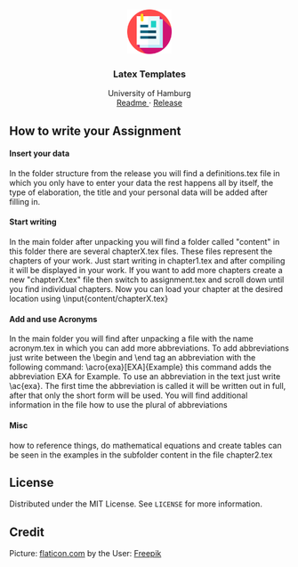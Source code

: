 <!-- PROJECT LOGO -->
<br />
<p align="center">
  <a href="https://github.com/fj-gruenewald/latex-templates-uhh/">
    <img src="img/doc.png" alt="Logo" width="80" height="80">
  </a>

  <h3 align="center">Latex Templates</h3>

  <p align="center">
    University of Hamburg
    <br />
    <a href="https://github.com/fj-gruenewald/latex-templates-uhh/blob/main/README.md"> Readme </a>
    ·
    <a href="https://github.com/fj-gruenewald/latex-templates-uhh/releases"> Release </a>
  </p>
</p>

## How to write your Assignment


#### Insert your data
In the folder structure from the release you will find a definitions.tex file in which you only have to enter your data the rest happens all by itself, the type of elaboration, the title and your personal data will be added after filling in.

#### Start writing
In the main folder after unpacking you will find a folder called "content" in this folder there are several chapterX.tex files. These files represent the chapters of your work. Just start writing in chapter1.tex and after compiling it will be displayed in your work. If you want to add more chapters create a new "chapterX.tex" file then switch to assignment.tex and scroll down until you find individual chapters. Now you can load your chapter at the desired location using \input{content/chapterX.tex}

#### Add and use Acronyms
In the main folder you will find after unpacking a file with the name acronym.tex in which you can add more abbreviations. To add abbreviations just write between the \begin and \end tag an abbreviation with the following command: \acro{exa}[EXA]{Example} this command adds the abbreviation EXA for Example. To use an abbreviation in the text just write \ac{exa}. The first time the abbreviation is called it will be written out in full, after that only the short form will be used. You will find additional information in the file how to use the plural of abbreviations

#### Misc
how to reference things, do mathematical equations and create tables can be seen in the examples in the subfolder content in the file chapter2.tex

<!-- LICENSE -->
## License

Distributed under the MIT License. See `LICENSE` for more information.

## Credit

Picture: [flaticon.com](https://www.flaticon.com/de/) by the User: [Freepik](https://www.flaticon.com/authors/freepik)
<br>
